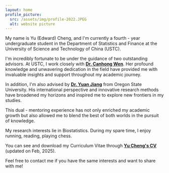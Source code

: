 ```yaml
---
layout: home
profile_picture:
  src: /assets/img/profile-2022.JPEG
  alt: website picture
---
```


<p>
My name is Yu (Edward) Cheng, and I'm currently a fourth - year undergraduate student in the Department of Statistics and Finance at the University of Science and Technology of China (USTC).

I'm incredibly fortunate to be under the guidance of two outstanding advisors. At USTC, I work closely with <strong><a href="https://bs.ustc.edu.cn/english/profile.php?id=352" target="_blank">Dr. Canhong Wen</a></strong>. Her profound knowledge and unwavering dedication in the field have provided me with invaluable insights and support throughout my academic journey.

In addition, I'm also advised by <strong><a href="https://science.oregonstate.edu/directory/yuan-jiang" target="_blank">Dr. Yuan Jiang</a></strong> from Oregon State University. His international perspective and innovative research methods have broadened my horizons and inspired me to explore new frontiers in my studies. 

This dual - mentoring experience has not only enriched my academic growth but also allowed me to blend the best of both worlds in the pursuit of knowledge. 
</p>
<p>
My research interests lie in Biostatistics. During my spare time, I enjoy running, reading, playing chess.

</p>


<p>
You can see and download my Curriculum Vitae through <strong><a href="https://drive.google.com/file/d/14Fk-y4sEnN2tpcRtvd5IbbZ9ewiMpNT9/view?usp=drive_link" target="_blank"> Yu Cheng's CV </a></strong> (updated on Feb, 2025).
</p>

<p>
Feel free to contact me if you have the same interests and want to share with me!

</p>
